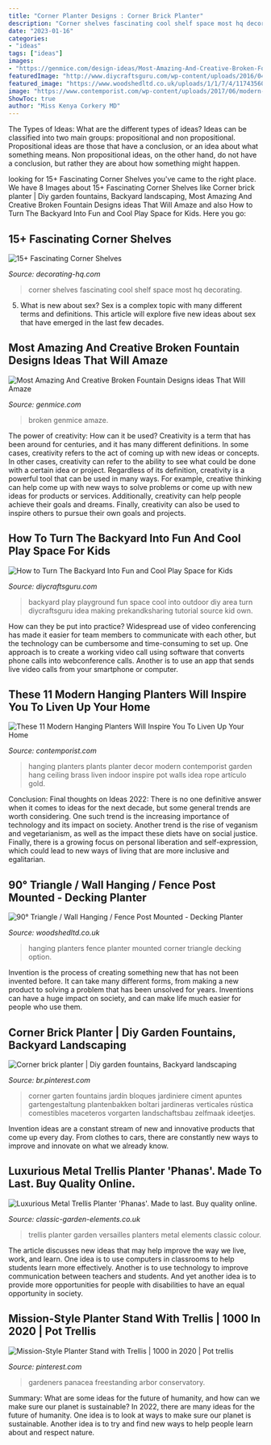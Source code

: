 ```yaml
---
title: "Corner Planter Designs : Corner Brick Planter"
description: "Corner shelves fascinating cool shelf space most hq decorating"
date: "2023-01-16"
categories:
- "ideas"
tags: ["ideas"]
images:
- "https://genmice.com/design-ideas/Most-Amazing-And-Creative-Broken-Fountain-Designs-ideas-That/902.jpeg"
featuredImage: "http://www.diycraftsguru.com/wp-content/uploads/2016/04/12-kids-backyard-playground.jpg"
featured_image: "https://www.woodshedltd.co.uk/uploads/1/1/7/4/117435606/s485651558904743007_p90_i4_w1976.jpeg"
image: "https://www.contemporist.com/wp-content/uploads/2017/06/modern-hanging-circular-brass-planter-home-decor-010617-450-04.jpg"
ShowToc: true
author: "Miss Kenya Corkery MD"
---
```



The Types of Ideas: What are the different types of ideas?
Ideas can be classified into two main groups: propositional and non propositional. Propositional ideas are those that have a conclusion, or an idea about what something means. Non propositional ideas, on the other hand, do not have a conclusion, but rather they are about how something might happen.

	

		
looking for 15+ Fascinating Corner Shelves you've came to the right place. We have 8 Images about 15+ Fascinating Corner Shelves like Corner brick planter | Diy garden fountains, Backyard landscaping, Most Amazing And Creative Broken Fountain Designs ideas That Will Amaze and also How to Turn The Backyard Into Fun and Cool Play Space for Kids. Here you go:
		
    
## 15+ Fascinating Corner Shelves

<img loading=lazy src="https://decorating-hq.com/wp-content/uploads/corner-shelves-10.jpg" onerror="this.onerror=null;this.src='https://tse3.mm.bing.net/th?id=OIP.8mJPXZIPN79glzwc6ZYCHgHaKo&amp;pid=15.1';" alt="15+ Fascinating Corner Shelves">

_Source: decorating-hq.com_

>corner shelves fascinating cool shelf space most hq decorating. 

	

5. What is new about sex?
Sex is a complex topic with many different terms and definitions. This article will explore five new ideas about sex that have emerged in the last few decades.

    
## Most Amazing And Creative Broken Fountain Designs Ideas That Will Amaze

<img loading=lazy src="https://genmice.com/design-ideas/Most-Amazing-And-Creative-Broken-Fountain-Designs-ideas-That/902.jpeg" onerror="this.onerror=null;this.src='https://tse2.mm.bing.net/th?id=OIP.DBlhbqsEjkETZd_41Q_l3wHaJ4&amp;pid=15.1';" alt="Most Amazing And Creative Broken Fountain Designs ideas That Will Amaze">

_Source: genmice.com_

>broken genmice amaze. 

	

The power of creativity: How can it be used?
Creativity is a term that has been around for centuries, and it has many different definitions. In some cases, creativity refers to the act of coming up with new ideas or concepts. In other cases, creativity can refer to the ability to see what could be done with a certain idea or project. Regardless of its definition, creativity is a powerful tool that can be used in many ways. For example, creative thinking can help come up with new ways to solve problems or come up with new ideas for products or services. Additionally, creativity can help people achieve their goals and dreams. Finally, creativity can also be used to inspire others to pursue their own goals and projects.

    
## How To Turn The Backyard Into Fun And Cool Play Space For Kids

<img loading=lazy src="http://www.diycraftsguru.com/wp-content/uploads/2016/04/12-kids-backyard-playground.jpg" onerror="this.onerror=null;this.src='https://tse1.mm.bing.net/th?id=OIP.RngqSEeIoS1xcxU8SY122AHaKf&amp;pid=15.1';" alt="How to Turn The Backyard Into Fun and Cool Play Space for Kids">

_Source: diycraftsguru.com_

>backyard play playground fun space cool into outdoor diy area turn diycraftsguru idea making prekandksharing tutorial source kid own. 

	

How can they be put into practice?
Widespread use of video conferencing has made it easier for team members to communicate with each other, but the technology can be cumbersome and time-consuming to set up. One approach is to create a working video call using software that converts phone calls into webconference calls. Another is to use an app that sends live video calls from your smartphone or computer.

    
## These 11 Modern Hanging Planters Will Inspire You To Liven Up Your Home

<img loading=lazy src="https://www.contemporist.com/wp-content/uploads/2017/06/modern-hanging-circular-brass-planter-home-decor-010617-450-04.jpg" onerror="this.onerror=null;this.src='https://tse2.mm.bing.net/th?id=OIP.6ODrjSvZXly795RrdaUqOwHaMv&amp;pid=15.1';" alt="These 11 Modern Hanging Planters Will Inspire You To Liven Up Your Home">

_Source: contemporist.com_

>hanging planters plants planter decor modern contemporist garden hang ceiling brass liven indoor inspire pot walls idea rope artículo gold. 

	

Conclusion:
Final thoughts on Ideas 2022:
There is no one definitive answer when it comes to ideas for the next decade, but some general trends are worth considering. One such trend is the increasing importance of technology and its impact on society. Another trend is the rise of veganism and vegetarianism, as well as the impact these diets have on social justice. Finally, there is a growing focus on personal liberation and self-expression, which could lead to new ways of living that are more inclusive and egalitarian.

    
## 90° Triangle / Wall Hanging / Fence Post Mounted - Decking Planter

<img loading=lazy src="https://www.woodshedltd.co.uk/uploads/1/1/7/4/117435606/s485651558904743007_p90_i4_w1976.jpeg" onerror="this.onerror=null;this.src='https://tse3.mm.bing.net/th?id=OIP.DozdKWe47_eSUsFXV7FwgAHaGv&amp;pid=15.1';" alt="90° Triangle / Wall Hanging / Fence Post Mounted - Decking Planter">

_Source: woodshedltd.co.uk_

>hanging planters fence planter mounted corner triangle decking option. 

	

Invention is the process of creating something new that has not been invented before. It can take many different forms, from making a new product to solving a problem that has been unsolved for years. Inventions can have a huge impact on society, and can make life much easier for people who use them.

    
## Corner Brick Planter | Diy Garden Fountains, Backyard Landscaping

<img loading=lazy src="https://i.pinimg.com/736x/e1/57/95/e15795433eee55bee51d65bfef855124.jpg" onerror="this.onerror=null;this.src='https://tse1.mm.bing.net/th?id=OIP.M_Iuby5uBMct5Q4B_F3vLQHaJ3&amp;pid=15.1';" alt="Corner brick planter | Diy garden fountains, Backyard landscaping">

_Source: br.pinterest.com_

>corner garten fountains jardín bloques jardiniere ciment apuntes gartengestaltung plantenbakken boltari jardineras verticales rústica comestibles maceteros vorgarten landschaftsbau zelfmaak ideetjes. 

	

Invention ideas are a constant stream of new and innovative products that come up every day. From clothes to cars, there are constantly new ways to improve and innovate on what we already know. 

    
## Luxurious Metal Trellis Planter &#039;Phanas&#039;. Made To Last. Buy Quality Online.

<img loading=lazy src="https://www.classic-garden-elements.co.uk/wp-content/uploads/2017/10/49-planter-with-trellis.jpg" onerror="this.onerror=null;this.src='https://tse2.mm.bing.net/th?id=OIP.4RwXleqq6t3AYQGv3YzuswAAAA&amp;pid=15.1';" alt="Luxurious Metal Trellis Planter &#039;Phanas&#039;. Made to last. Buy quality online.">

_Source: classic-garden-elements.co.uk_

>trellis planter garden versailles planters metal elements classic colour. 

	

The article discusses new ideas that may help improve the way we live, work, and learn. One idea is to use computers in classrooms to help students learn more effectively. Another is to use technology to improve communication between teachers and students. And yet another idea is to provide more opportunities for people with disabilities to have an equal opportunity in society.

    
## Mission-Style Planter Stand With Trellis | 1000 In 2020 | Pot Trellis

<img loading=lazy src="https://i.pinimg.com/736x/b0/d4/e6/b0d4e649a88d893e24002b970723b078.jpg" onerror="this.onerror=null;this.src='https://tse1.mm.bing.net/th?id=OIP.rcKI2ldE0Eh4d6eSrLL5ugHaJ3&amp;pid=15.1';" alt="Mission-Style Planter Stand with Trellis | 1000 in 2020 | Pot trellis">

_Source: pinterest.com_

>gardeners panacea freestanding arbor conservatory. 

	

Summary: What are some ideas for the future of humanity, and how can we make sure our planet is sustainable?
In 2022, there are many ideas for the future of humanity. One idea is to look at ways to make sure our planet is sustainable. Another idea is to try and find new ways to help people learn about and respect nature.

